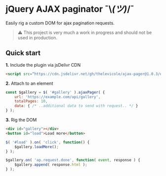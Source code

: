 # jQuery AJAX paginator ¯\\_(ツ)_/¯

Easily rig a custom DOM for ajax pagination requests.

> ⚠️ This project is very much a work in progress and should not be used in production.

## Quick start

**1.** Include the plugin via jsDelivr CDN 
```html
<script src=“https://cdn.jsdelivr.net/gh/thelevicole/ajax-pager@1.0.3/dist/ajax-pager.js”></script>
```
**2.** Attach to an element
```javascript
const $gallery = $( '#gallery' ).ajaxPager( {
    url: 'https://example.com/api/gallery',
    totalPages: 10,
    data: { /* ..additional data to send with request.. */ }
} );
```
**3.** Rig the DOM
```html
<div id="gallery"></div>
<button id="load">Load more</button>
```

```javascript
$( '#load' ).on( 'click', function() {
    $gallery.loadMore();
} );

$gallery.on( 'ap.request.done', function( event, response ) {
    $gallery.append( response.html );
} );
```